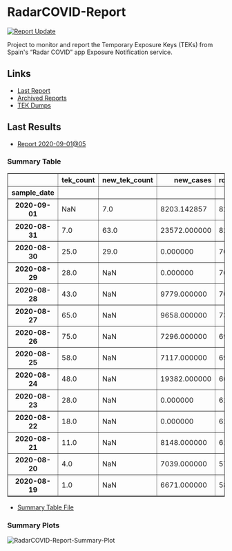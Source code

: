 # RadarCOVID-Report

[![Report Update](https://github.com/pvieito/RadarCOVID-Report/workflows/Report%20Update/badge.svg?event=schedule)](https://github.com/pvieito/RadarCOVID-Report/blob/master/RadarCOVID-Report.ipynb)

Project to monitor and report the Temporary Exposure Keys (TEKs) from Spain's “Radar COVID” app Exposure Notification service.

## Links

- [Last Report](https://github.com/pvieito/RadarCOVID-Report/blob/master/RadarCOVID-Report.ipynb) 
- [Archived Reports](https://github.com/pvieito/RadarCOVID-Report/tree/master/Notebooks/RadarCOVID-Report)
- [TEK Dumps](https://github.com/pvieito/RadarCOVID-Report/tree/master/Data/TEKs)

## Last Results

- [Report 2020-09-01@05](https://github.com/pvieito/RadarCOVID-Report/blob/master/Notebooks/RadarCOVID-Report/Hourly/RadarCOVID-Report-2020-09-01@05.ipynb)

### Summary Table

<table border="1" class="dataframe">
  <thead>
    <tr style="text-align: right;">
      <th></th>
      <th>tek_count</th>
      <th>new_tek_count</th>
      <th>new_cases</th>
      <th>rolling_mean_new_cases</th>
      <th>tek_count_per_new_case</th>
      <th>new_tek_count_per_new_case</th>
      <th>new_tek_devices</th>
      <th>new_tek_devices_per_new_case</th>
      <th>new_tek_count_per_new_tek_device</th>
    </tr>
    <tr>
      <th>sample_date</th>
      <th></th>
      <th></th>
      <th></th>
      <th></th>
      <th></th>
      <th></th>
      <th></th>
      <th></th>
      <th></th>
    </tr>
  </thead>
  <tbody>
    <tr>
      <th>2020-09-01</th>
      <td>NaN</td>
      <td>7.0</td>
      <td>8203.142857</td>
      <td>8203.142857</td>
      <td>NaN</td>
      <td>0.000853</td>
      <td>7.0</td>
      <td>0.000853</td>
      <td>1.0000</td>
    </tr>
    <tr>
      <th>2020-08-31</th>
      <td>7.0</td>
      <td>63.0</td>
      <td>23572.000000</td>
      <td>8203.142857</td>
      <td>0.000853</td>
      <td>0.007680</td>
      <td>25.0</td>
      <td>0.003048</td>
      <td>2.5200</td>
    </tr>
    <tr>
      <th>2020-08-30</th>
      <td>25.0</td>
      <td>29.0</td>
      <td>0.000000</td>
      <td>7604.571429</td>
      <td>0.003287</td>
      <td>0.003813</td>
      <td>16.0</td>
      <td>0.002104</td>
      <td>1.8125</td>
    </tr>
    <tr>
      <th>2020-08-29</th>
      <td>28.0</td>
      <td>NaN</td>
      <td>0.000000</td>
      <td>7604.571429</td>
      <td>0.003682</td>
      <td>NaN</td>
      <td>27.0</td>
      <td>0.003550</td>
      <td>NaN</td>
    </tr>
    <tr>
      <th>2020-08-28</th>
      <td>43.0</td>
      <td>NaN</td>
      <td>9779.000000</td>
      <td>7604.571429</td>
      <td>0.005654</td>
      <td>NaN</td>
      <td>NaN</td>
      <td>NaN</td>
      <td>NaN</td>
    </tr>
    <tr>
      <th>2020-08-27</th>
      <td>65.0</td>
      <td>NaN</td>
      <td>9658.000000</td>
      <td>7371.571429</td>
      <td>0.008818</td>
      <td>NaN</td>
      <td>NaN</td>
      <td>NaN</td>
      <td>NaN</td>
    </tr>
    <tr>
      <th>2020-08-26</th>
      <td>75.0</td>
      <td>NaN</td>
      <td>7296.000000</td>
      <td>6997.428571</td>
      <td>0.010718</td>
      <td>NaN</td>
      <td>NaN</td>
      <td>NaN</td>
      <td>NaN</td>
    </tr>
    <tr>
      <th>2020-08-25</th>
      <td>58.0</td>
      <td>NaN</td>
      <td>7117.000000</td>
      <td>6908.142857</td>
      <td>0.008396</td>
      <td>NaN</td>
      <td>NaN</td>
      <td>NaN</td>
      <td>NaN</td>
    </tr>
    <tr>
      <th>2020-08-24</th>
      <td>48.0</td>
      <td>NaN</td>
      <td>19382.000000</td>
      <td>6622.000000</td>
      <td>0.007249</td>
      <td>NaN</td>
      <td>NaN</td>
      <td>NaN</td>
      <td>NaN</td>
    </tr>
    <tr>
      <th>2020-08-23</th>
      <td>28.0</td>
      <td>NaN</td>
      <td>0.000000</td>
      <td>6177.285714</td>
      <td>0.004533</td>
      <td>NaN</td>
      <td>NaN</td>
      <td>NaN</td>
      <td>NaN</td>
    </tr>
    <tr>
      <th>2020-08-22</th>
      <td>18.0</td>
      <td>NaN</td>
      <td>0.000000</td>
      <td>6177.285714</td>
      <td>0.002914</td>
      <td>NaN</td>
      <td>NaN</td>
      <td>NaN</td>
      <td>NaN</td>
    </tr>
    <tr>
      <th>2020-08-21</th>
      <td>11.0</td>
      <td>NaN</td>
      <td>8148.000000</td>
      <td>6177.285714</td>
      <td>0.001781</td>
      <td>NaN</td>
      <td>NaN</td>
      <td>NaN</td>
      <td>NaN</td>
    </tr>
    <tr>
      <th>2020-08-20</th>
      <td>4.0</td>
      <td>NaN</td>
      <td>7039.000000</td>
      <td>5796.000000</td>
      <td>0.000690</td>
      <td>NaN</td>
      <td>NaN</td>
      <td>NaN</td>
      <td>NaN</td>
    </tr>
    <tr>
      <th>2020-08-19</th>
      <td>1.0</td>
      <td>NaN</td>
      <td>6671.000000</td>
      <td>5869.000000</td>
      <td>0.000170</td>
      <td>NaN</td>
      <td>NaN</td>
      <td>NaN</td>
      <td>NaN</td>
    </tr>
  </tbody>
</table>

- [Summary Table File](https://github.com/pvieito/RadarCOVID-Report/blob/master/Data/Resources/Current/RadarCOVID-Report-Summary-Table.csv)

### Summary Plots

![RadarCOVID-Report-Summary-Plot](https://github.com/pvieito/RadarCOVID-Report/raw/master/Data/Resources/Current/RadarCOVID-Report-Summary-Plots.png)
